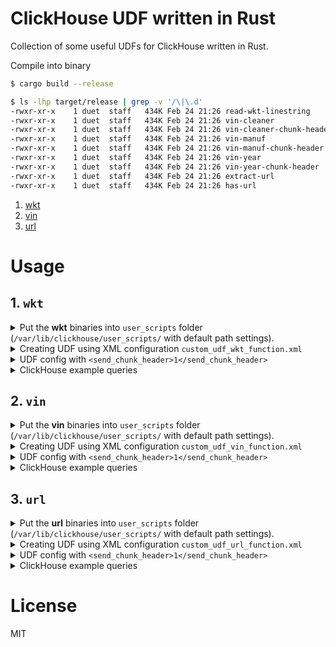 # ClickHouse UDF written in Rust 

Collection of some useful UDFs for ClickHouse written in Rust.

Compile into binary

```bash
$ cargo build --release

$ ls -lhp target/release | grep -v '/\|\.d'
-rwxr-xr-x    1 duet  staff   434K Feb 24 21:26 read-wkt-linestring
-rwxr-xr-x    1 duet  staff   434K Feb 24 21:26 vin-cleaner
-rwxr-xr-x    1 duet  staff   434K Feb 24 21:26 vin-cleaner-chunk-header
-rwxr-xr-x    1 duet  staff   434K Feb 24 21:26 vin-manuf
-rwxr-xr-x    1 duet  staff   434K Feb 24 21:26 vin-manuf-chunk-header
-rwxr-xr-x    1 duet  staff   434K Feb 24 21:26 vin-year
-rwxr-xr-x    1 duet  staff   434K Feb 24 21:26 vin-year-chunk-header
-rwxr-xr-x    1 duet  staff   434K Feb 24 21:26 extract-url
-rwxr-xr-x    1 duet  staff   434K Feb 24 21:26 has-url

```

1. [wkt](#1-wkt)
2. [vin](#2-vin)
3. [url](#3-url)


# Usage

## 1. `wkt`


<details>
  <summary>
    Put the <strong>wkt</strong> binaries into <code>user_scripts</code> folder (<code>/var/lib/clickhouse/user_scripts/</code> with default path settings).
  </summary>

  ```bash
  $ cd /var/lib/clickhouse/user_scripts/
  $ wget https://github.com/duyet/clickhouse-udf-rs/releases/download/<version>/clickhouse_udf_wkt_v<version>_x86_64-unknown-linux-musl.tar.gz
  $ tar zxvf clickhouse_udf_wkt_v<version>_x86_64-unknown-linux-musl.tar.gz

  read-wkt-linestring
  
  ```
</details>

<details>
  <summary>
    Creating UDF using XML configuration <code>custom_udf_wkt_function.xml</code>
  </summary>

  define udf config file `wkt_udf_function.xml` (`/etc/clickhouse-server/custom_udf_wkt_function.xml` with default path settings,
  file name must be matched `*_function.xml`).


  ```xml
  <functions>
    <!-- wkt -->
    <function>
        <name>readWktLinestring</name>
        <type>executable_pool</type>
        <command>read-wkt-linestring</command>
        <format>tabseparated</format>
        <argument>
            <type>string</type>
            <name>value</name>
        </argument>
        <return_type>string</return_type>
    </function>
    
  </functions>
  ```
</details>

<details>
  <summary>UDF config with <code>&lt;send_chunk_header&gt;1&lt;&#x2F;send_chunk_header&gt;</code></summary>

  ```xml
  <functions>
      <!-- wkt -->
      </functions>
  ```

</details>

<details>
  <summary>ClickHouse example queries</summary>

  ```sql
  SELECT readWktLinestring('value');
  ```
</details>

## 2. `vin`


<details>
  <summary>
    Put the <strong>vin</strong> binaries into <code>user_scripts</code> folder (<code>/var/lib/clickhouse/user_scripts/</code> with default path settings).
  </summary>

  ```bash
  $ cd /var/lib/clickhouse/user_scripts/
  $ wget https://github.com/duyet/clickhouse-udf-rs/releases/download/<version>/clickhouse_udf_vin_v<version>_x86_64-unknown-linux-musl.tar.gz
  $ tar zxvf clickhouse_udf_vin_v<version>_x86_64-unknown-linux-musl.tar.gz

  vin-cleaner
  vin-cleaner-chunk-header
  vin-manuf
  vin-manuf-chunk-header
  vin-year
  vin-year-chunk-header
  
  ```
</details>

<details>
  <summary>
    Creating UDF using XML configuration <code>custom_udf_vin_function.xml</code>
  </summary>

  define udf config file `vin_udf_function.xml` (`/etc/clickhouse-server/custom_udf_vin_function.xml` with default path settings,
  file name must be matched `*_function.xml`).


  ```xml
  <functions>
    <!-- vin -->
    <function>
        <name>vinCleaner</name>
        <type>executable_pool</type>
        <command>vin-cleaner</command>
        <format>tabseparated</format>
        <argument>
            <type>string</type>
            <name>value</name>
        </argument>
        <return_type>string</return_type>
    </function>
    <function>
        <name>vinManuf</name>
        <type>executable_pool</type>
        <command>vin-manuf</command>
        <format>tabseparated</format>
        <argument>
            <type>string</type>
            <name>value</name>
        </argument>
        <return_type>string</return_type>
    </function>
    <function>
        <name>vinYear</name>
        <type>executable_pool</type>
        <command>vin-year</command>
        <format>tabseparated</format>
        <argument>
            <type>string</type>
            <name>value</name>
        </argument>
        <return_type>string</return_type>
    </function>
    
  </functions>
  ```
</details>

<details>
  <summary>UDF config with <code>&lt;send_chunk_header&gt;1&lt;&#x2F;send_chunk_header&gt;</code></summary>

  ```xml
  <functions>
      <!-- vin -->
      
      <function>
          <name>vinCleaner</name>
          <type>executable_pool</type>

          <command>vin-cleaner-chunk-header</command>
          <send_chunk_header>1</send_chunk_header>

          <format>TabSeparated</format>
          <argument>
              <type>String</type>
              <name>value</name>
          </argument>
          <return_type>String</return_type>
      </function>
      
      <function>
          <name>vinManuf</name>
          <type>executable_pool</type>

          <command>vin-manuf-chunk-header</command>
          <send_chunk_header>1</send_chunk_header>

          <format>TabSeparated</format>
          <argument>
              <type>String</type>
              <name>value</name>
          </argument>
          <return_type>String</return_type>
      </function>
      
      <function>
          <name>vinYear</name>
          <type>executable_pool</type>

          <command>vin-year-chunk-header</command>
          <send_chunk_header>1</send_chunk_header>

          <format>TabSeparated</format>
          <argument>
              <type>String</type>
              <name>value</name>
          </argument>
          <return_type>String</return_type>
      </function>
      </functions>
  ```

</details>

<details>
  <summary>ClickHouse example queries</summary>

  ```sql
  SELECT vinCleaner('value');
  SELECT vinManuf('value');
  SELECT vinYear('value');
  ```
</details>

## 3. `url`


<details>
  <summary>
    Put the <strong>url</strong> binaries into <code>user_scripts</code> folder (<code>/var/lib/clickhouse/user_scripts/</code> with default path settings).
  </summary>

  ```bash
  $ cd /var/lib/clickhouse/user_scripts/
  $ wget https://github.com/duyet/clickhouse-udf-rs/releases/download/<version>/clickhouse_udf_url_v<version>_x86_64-unknown-linux-musl.tar.gz
  $ tar zxvf clickhouse_udf_url_v<version>_x86_64-unknown-linux-musl.tar.gz

  extract-url
  has-url
  
  ```
</details>

<details>
  <summary>
    Creating UDF using XML configuration <code>custom_udf_url_function.xml</code>
  </summary>

  define udf config file `url_udf_function.xml` (`/etc/clickhouse-server/custom_udf_url_function.xml` with default path settings,
  file name must be matched `*_function.xml`).


  ```xml
  <functions>
    <!-- url -->
    <function>
        <name>extractUrl</name>
        <type>executable_pool</type>
        <command>extract-url</command>
        <format>tabseparated</format>
        <argument>
            <type>string</type>
            <name>value</name>
        </argument>
        <return_type>string</return_type>
    </function>
    <function>
        <name>hasUrl</name>
        <type>executable_pool</type>
        <command>has-url</command>
        <format>tabseparated</format>
        <argument>
            <type>string</type>
            <name>value</name>
        </argument>
        <return_type>string</return_type>
    </function>
    
  </functions>
  ```
</details>

<details>
  <summary>UDF config with <code>&lt;send_chunk_header&gt;1&lt;&#x2F;send_chunk_header&gt;</code></summary>

  ```xml
  <functions>
      <!-- url -->
      </functions>
  ```

</details>

<details>
  <summary>ClickHouse example queries</summary>

  ```sql
  SELECT extractUrl('value');
  SELECT hasUrl('value');
  ```
</details>



# License

MIT

